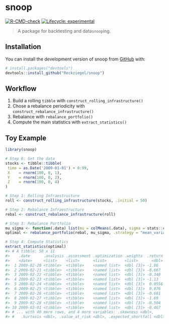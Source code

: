 
<!-- README.md is generated from README.Rmd. Please edit that file -->

# snoop

<!-- badges: start -->

[![R-CMD-check](https://github.com/Reckziegel/snoop/workflows/R-CMD-check/badge.svg)](https://github.com/Reckziegel/snoop/actions)
[![Lifecycle:
experimental](https://img.shields.io/badge/lifecycle-experimental-orange.svg)](https://lifecycle.r-lib.org/articles/stages.html#experimental)
<!-- badges: end -->

> A package for backtesting and data`snoop`ing.

## Installation

You can install the development version of snoop from
[GitHub](https://github.com/) with:

``` r
# install.packages("devtools")
devtools::install_github("Reckziegel/snoop")
```

## Workflow

1.  Build a rolling `tibble` with `construct_rolling_infrastructure()`
2.  Chose a rebalance periodicity with
    `construct_rebalance_infrastructure()`
3.  Rebalance with `rebalance_portfolio()`
4.  Compute the main statistics with `extract_statistics()`

## Toy Example

``` r
library(snoop)

# Step 0: Get the data
stocks <- tibble::tibble(
 time = as.Date('2009-01-01') + 0:99,
 X    = rnorm(100, 0, 1),
 Y    = rnorm(100, 0, 2),
 Z    = rnorm(100, 0, 4)
)

# Step 1: Rolling Infraestructure
roll <- construct_rolling_infrastructure(stocks, .initial = 50)

# Step 2: Rebalance Infraestructure
rebal <- construct_rebalance_infrastructure(roll)

# Step 3: Rebalance Portfolio
mu_sigma <- function(.data) list(mu = colMeans(.data), sigma = stats::cov(.data)) # Mean Variance Strategy
optimal <- rebalance_portfolio(rebal, mu_sigma, .strategy = "mean_variance")

# Step 4: Compute Statistics
extract_statistics(optimal)
#> # A tibble: 50 x 11
#>    .date      .analysis .assessment .optimization .weights  .return .volatility
#>    <date>     <list>    <list>      <list>        <list>      <dbl>       <dbl>
#>  1 2009-02-20 <tibble>  <tibble>    <named list>  <dbl [3]> -1.86         0.818
#>  2 2009-02-21 <tibble>  <tibble>    <named list>  <dbl [3]> -0.667        0.842
#>  3 2009-02-22 <tibble>  <tibble>    <named list>  <dbl [3]> -0.340        0.840
#>  4 2009-02-23 <tibble>  <tibble>    <named list>  <dbl [3]> -1.13         0.838
#>  5 2009-02-24 <tibble>  <tibble>    <named list>  <dbl [3]>  0.0556       0.845
#>  6 2009-02-25 <tibble>  <tibble>    <named list>  <dbl [3]>  0.876        0.843
#>  7 2009-02-26 <tibble>  <tibble>    <named list>  <dbl [3]> -0.681        0.856
#>  8 2009-02-27 <tibble>  <tibble>    <named list>  <dbl [3]> -1.69         0.861
#>  9 2009-02-28 <tibble>  <tibble>    <named list>  <dbl [3]> -0.504        0.883
#> 10 2009-03-01 <tibble>  <tibble>    <named list>  <dbl [3]> -0.467        0.873
#> # ... with 40 more rows, and 4 more variables: .skewness <dbl>,
#> #   .kurtosis <dbl>, .value_at_risk <dbl>, .expected_shortfall <dbl>
```
